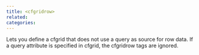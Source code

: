 ```yaml
---
title: <cfgridrow>
related:
categories:
---
```


Lets you define a cfgrid that does not use a query as source for row data. If a query attribute is
  specified in cfgrid, the cfgridrow tags are ignored.